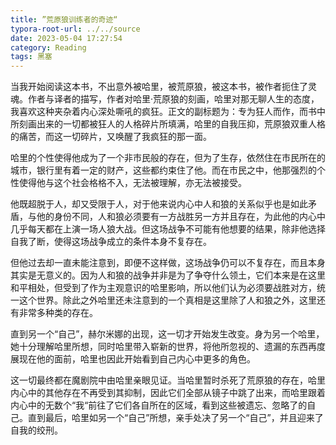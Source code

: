 ```yaml
---
title: ”荒原狼训练者的奇迹“
typora-root-url: ../../source
date: 2023-05-04 17:27:54
category: Reading
tags: 黑塞
---
```


当我开始阅读这本书，不出意外被哈里，被荒原狼，被这本书，被作者扼住了灵魂。作者与译者的描写，作者对哈里·荒原狼的刻画，哈里对那无聊人生的态度，我喜欢这种夹杂着内心深处嘶吼的疯狂。正文的副标题为：专为狂人而作，而书中所刻画出来的一切都被狂人的人格碎片所填满，哈里的自我压抑，荒原狼双重人格的痛苦，而这一切碎片，又唤醒了我疯狂的那一面。

哈里的个性使得他成为了一个非市民般的存在，但为了生存，依然住在市民所在的城市，银行里有着一定的财产，这些都约束住了他。而在市民之中，他那强烈的个性使得他与这个社会格格不入，无法被理解，亦无法被接受。

他既超脱于人，却又受限于人，对于他来说内心中人和狼的关系似乎也是如此矛盾，与他的身份不同，人和狼必须要有一方战胜另一方并且存在，为此他的内心中几乎每天都在上演一场人狼大战。但这场战争不可能有他想要的结果，除非他选择自我了断，使得这场战争成立的条件本身不复存在。

但他过去却一直未能注意到，即便不这样做，这场战争仍可以不复存在，而且本身其实是无意义的。因为人和狼的战争并非是为了争夺什么领土，它们本来是在这里和平相处，但受到了作为主观意识的哈里影响，所以他们认为必须要战胜对方，统一这个世界。除此之外哈里还未注意到的一个真相是这里除了人和狼之外，这里还有非常多种类的存在。

直到另一个“自己”，赫尔米娜的出现，这一切才开始发生改变。身为另一个哈里，她十分理解哈里所想，同时哈里带入崭新的世界，将他所忽视的、遗漏的东西再度展现在他的面前，哈里也因此开始看到自己内心中更多的角色。

这一切最终都在魔剧院中由哈里亲眼见证。当哈里暂时杀死了荒原狼的存在，哈里内心中的其他存在不再受到其抑制，因此它们全部从镜子中跳了出来，而哈里跟着内心中的无数个“我“前往了它们各自所在的区域，看到这些被遗忘、忽略了的自己。直到最后，哈里如另一个“自己”所想，亲手处决了另一个“自己”，并且迎来了自我的绞刑。
